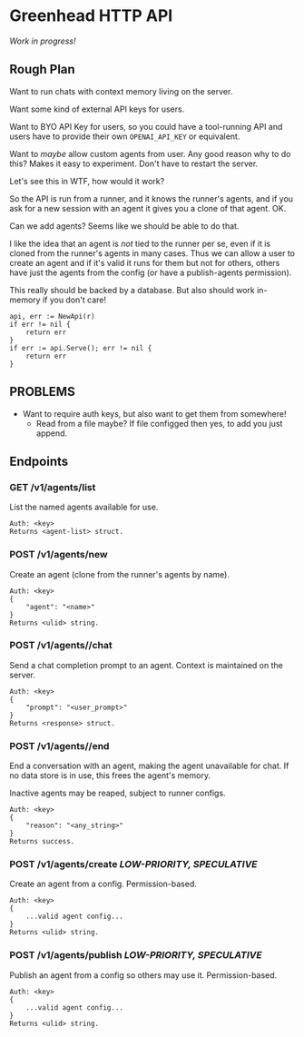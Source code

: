 # Greenhead HTTP API

_Work in progress!_

## Rough Plan

Want to run chats with context memory living on the server.

Want some kind of external API keys for users.

Want to BYO API Key for users, so you could have a tool-running API and
users have to provide their own `OPENAI_API_KEY` or equivalent.

Want to *maybe* allow custom agents from user. Any good reason why to do this?
Makes it easy to experiment.  Don't have to restart the server.

Let's see this in WTF, how would it work?

So the API is run from a runner, and it knows the runner's agents, and if you
ask for a new session with an agent it gives you a clone of that agent. OK.

Can we add agents? Seems like we should be able to do that.

I like the idea that an agent is *not* tied to the runner per se, even if it
is cloned from the runner's agents in many cases.  Thus we can allow a user to
create an agent and if it's valid it runs for them but not for others, others
have just the agents from the config (or have a publish-agents permission).

This really should be backed by a database.  But also should work in-memory if
you don't care!

```
api, err := NewApi(r)
if err != nil {
	return err
}
if err := api.Serve(); err != nil {
	return err
}
```

## PROBLEMS

- Want to require auth keys, but also want to get them from somewhere!
	- Read from a file maybe? If file configged then yes, to add you just append.

## Endpoints

### GET /v1/agents/list

List the named agents available for use.

	Auth: <key>
	Returns <agent-list> struct.

### POST /v1/agents/new

Create an agent (clone from the runner's agents by name).

	Auth: <key>
	{
		"agent": "<name>"
	}
	Returns <ulid> string.

### POST /v1/agents/<ulid>/chat

Send a chat completion prompt to an agent.
Context is maintained on the server.

	Auth: <key>
	{
		"prompt": "<user_prompt>"
	}
	Returns <response> struct.

### POST /v1/agents/<ulid>/end

End a conversation with an agent, making the agent unavailable for chat.
If no data store is in use, this frees the agent's memory.

Inactive agents may be reaped, subject to runner configs.

	Auth: <key>
	{
		"reason": "<any_string>"
	}
	Returns success.

### POST /v1/agents/create *LOW-PRIORITY, SPECULATIVE*

Create an agent from a config. Permission-based.

	Auth: <key>
	{
		...valid agent config...
	}
	Returns <ulid> string.

### POST /v1/agents/publish *LOW-PRIORITY, SPECULATIVE*

Publish an agent from a config so others may use it. Permission-based.

	Auth: <key>
	{
		...valid agent config...
	}
	Returns <ulid> string.
